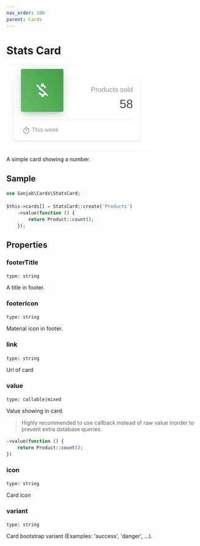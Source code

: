 ```yaml
---
nav_order: 100
parent: Cards
---
```

# Stats Card
![Checkbox group](../images/screenshots/cards/stats.jpg)


A simple card showing a number.

## Sample
```php
use Sanjab\Cards\StatsCard;

$this->cards[] = StatsCard::create('Products')
    ->value(function () {
        return Product::count();
    });
```

## Properties

### footerTitle
`type: string`

A title in footer.

### footerIcon
`type: string`

Material icon in footer.

### link
`type: string`

Url of card

### value
`type: callable|mixed`

Value showing in card.

> Highly recommended to use callback instead of raw value inorder to prevent extra database queries.
```php
->value(function () {
    return Product::count();
})
```

### icon
`type: string`

Card icon

### variant
`type: string`

Card bootstrap variant (Examples: 'success', 'danger', ...).


